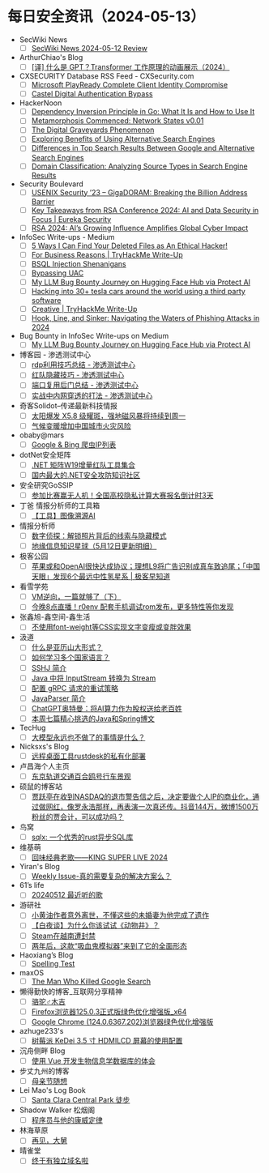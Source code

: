 # 每日安全资讯（2024-05-13）

- SecWiki News
  - [ ] [SecWiki News 2024-05-12 Review](http://www.sec-wiki.com/?2024-05-12)
- ArthurChiao's Blog
  - [ ] [[译] 什么是 GPT？Transformer 工作原理的动画展示（2024）](https://arthurchiao.github.io/blog/visual-intro-to-transformers-zh/)
- CXSECURITY Database RSS Feed - CXSecurity.com
  - [ ] [Microsoft PlayReady Complete Client Identity Compromise](https://cxsecurity.com/issue/WLB-2024050033)
  - [ ] [Castel Digital Authentication Bypass](https://cxsecurity.com/issue/WLB-2024050032)
- HackerNoon
  - [ ] [Dependency Inversion Principle in Go: What It Is and How to Use It](https://hackernoon.com/dependency-inversion-principle-in-go-what-it-is-and-how-to-use-it?source=rss)
  - [ ] [Metamorphosis Commenced: Network States v0.01](https://hackernoon.com/metamorphosis-commenced-network-states-v001?source=rss)
  - [ ] [The Digital Graveyards Phenomenon](https://hackernoon.com/the-digital-graveyards-phenomenon?source=rss)
  - [ ] [Exploring Benefits of Using Alternative Search Engines](https://hackernoon.com/exploring-benefits-of-using-alternative-search-engines?source=rss)
  - [ ] [Differences in Top Search Results Between Google and Alternative Search Engines](https://hackernoon.com/differences-in-top-search-results-between-google-and-alternative-search-engines?source=rss)
  - [ ] [Domain Classification: Analyzing Source Types in Search Engine Results](https://hackernoon.com/domain-classification-analyzing-source-types-in-search-engine-results?source=rss)
- Security Boulevard
  - [ ] [USENIX Security ’23 – GigaDORAM: Breaking the Billion Address Barrier](https://securityboulevard.com/2024/05/usenix-security-23-gigadoram-breaking-the-billion-address-barrier/)
  - [ ] [Key Takeaways from RSA Conference 2024: AI and Data Security in Focus | Eureka Security](https://securityboulevard.com/2024/05/key-takeaways-from-rsa-conference-2024-ai-and-data-security-in-focus-eureka-security/)
  - [ ] [RSA 2024: AI’s Growing Influence Amplifies Global Cyber Impact](https://securityboulevard.com/2024/05/rsa-2024-ais-growing-influence-amplifies-global-cyber-impact/)
- InfoSec Write-ups - Medium
  - [ ] [5 Ways I Can Find Your Deleted Files as An Ethical Hacker!](https://infosecwriteups.com/5-ways-i-can-find-your-deleted-files-as-an-ethical-hacker-4bc6508392fa?source=rss----7b722bfd1b8d---4)
  - [ ] [For Business Reasons | TryHackMe Write-Up](https://infosecwriteups.com/for-business-reasons-tryhackme-write-up-215818dad959?source=rss----7b722bfd1b8d---4)
  - [ ] [BSQL Injection Shenanigans](https://infosecwriteups.com/bsql-injection-shenanigans-d6bd545d475a?source=rss----7b722bfd1b8d---4)
  - [ ] [Bypassing UAC](https://infosecwriteups.com/bypassing-uac-1ba99a173b30?source=rss----7b722bfd1b8d---4)
  - [ ] [My LLM Bug Bounty Journey on Hugging Face Hub via Protect AI](https://infosecwriteups.com/my-llm-bug-bounty-journey-on-hugging-face-hub-via-protect-ai-9f3a1bc72c2e?source=rss----7b722bfd1b8d---4)
  - [ ] [Hacking into 30+ tesla cars around the world using a third party software](https://infosecwriteups.com/hacking-into-30-tesla-cars-around-the-world-using-a-third-party-software-00957ac68c92?source=rss----7b722bfd1b8d---4)
  - [ ] [Creative | TryHackMe Write-Up](https://infosecwriteups.com/creative-tryhackme-write-up-120b26abb719?source=rss----7b722bfd1b8d---4)
  - [ ] [Hook, Line, and Sinker: Navigating the Waters of Phishing Attacks in 2024](https://infosecwriteups.com/hook-line-and-sinker-navigating-the-waters-of-phishing-attacks-in-2024-a809f127525a?source=rss----7b722bfd1b8d---4)
- Bug Bounty in InfoSec Write-ups on Medium
  - [ ] [My LLM Bug Bounty Journey on Hugging Face Hub via Protect AI](https://infosecwriteups.com/my-llm-bug-bounty-journey-on-hugging-face-hub-via-protect-ai-9f3a1bc72c2e?source=rss----7b722bfd1b8d--bug_bounty)
- 博客园 - 渗透测试中心
  - [ ] [rdp利用技巧总结 - 渗透测试中心](https://www.cnblogs.com/backlion/p/18187755)
  - [ ] [红队隐藏技巧 - 渗透测试中心](https://www.cnblogs.com/backlion/p/18187749)
  - [ ] [端口复用后门总结 - 渗透测试中心](https://www.cnblogs.com/backlion/p/18187748)
  - [ ] [实战中内网穿透的打法 - 渗透测试中心](https://www.cnblogs.com/backlion/p/18187739)
- 奇客Solidot–传递最新科技情报
  - [ ] [太阳爆发 X5.8 级耀斑，强地磁风暴将持续到周一](https://www.solidot.org/story?sid=78145)
  - [ ] [气候变暖增加中国城市火灾风险](https://www.solidot.org/story?sid=78144)
- obaby@mars
  - [ ] [Google & Bing 爬虫IP列表](https://h4ck.org.cn/2024/05/16956)
- dotNet安全矩阵
  - [ ] [.NET 矩阵W19增量红队工具集合](https://mp.weixin.qq.com/s?__biz=MzUyOTc3NTQ5MA==&mid=2247491736&idx=1&sn=1888e04a3a75763873042289355f8925&chksm=fa594e75cd2ec7633a3e90451ee98bf58535604bddf8aeb7bb2e28047b58df553f70a3e351c1&scene=58&subscene=0#rd)
  - [ ] [国内最大的.NET安全攻防知识社区](https://mp.weixin.qq.com/s?__biz=MzUyOTc3NTQ5MA==&mid=2247491736&idx=2&sn=4871f79d690012897b999036d0bfe088&chksm=fa594e75cd2ec76325cabaf46a075cfa6804d52ebadd903fe86910fe6057e81759783b9453f5&scene=58&subscene=0#rd)
- 安全研究GoSSIP
  - [ ] [参加比赛赢无人机！全国高校隐私计算大赛报名倒计时3天](https://mp.weixin.qq.com/s?__biz=Mzg5ODUxMzg0Ng==&mid=2247497989&idx=1&sn=a7817627bf028c3dc2e16cee2b91c436&chksm=c063d7dcf7145ecaac91c68459c4996c1800bf4c77321053a816945f5a5df4e4e5db932ab125&scene=58&subscene=0#rd)
- 丁爸 情报分析师的工具箱
  - [ ] [【工具】图像溯源AI](https://mp.weixin.qq.com/s?__biz=MzI2MTE0NTE3Mw==&mid=2651143701&idx=1&sn=16e0722388bb5f08a97dc66cd54da865&chksm=f1af492fc6d8c039abe7ea1cb5fc14d739d8d722b540d9cdf1ad2c6a86605f6c024f0a9b936f&scene=58&subscene=0#rd)
- 情报分析师
  - [ ] [数字侦探：解锁照片背后的线索与隐藏模式](https://mp.weixin.qq.com/s?__biz=MzA3Mjc1MTkwOA==&mid=2650549337&idx=1&sn=f6a95e78e5f4b132412e2fe79b5fd5a4&chksm=87110212b0668b040f192d91df47949f1917e233b436e458cd68088fc1c270e97a54d8631a1c&scene=58&subscene=0#rd)
  - [ ] [地缘信息知识星球（5月12日更新明细）](https://mp.weixin.qq.com/s?__biz=MzA3Mjc1MTkwOA==&mid=2650549337&idx=2&sn=5052b535802f9745e9283f14407f5486&chksm=87110212b0668b04f209a1e4662b4f09d1241236d5dc15754061cfe3f87bd0663f3d5b233d28&scene=58&subscene=0#rd)
- 极客公园
  - [ ] [苹果或和OpenAI很快达成协议；理想L9将广告识别成真车致追尾；「中国天眼」发现6个最远中性氢星系 | 极客早知道](https://mp.weixin.qq.com/s?__biz=MTMwNDMwODQ0MQ==&mid=2653041038&idx=1&sn=3ead7cad498a9d6b4ca13dfdef0dddc1&chksm=7e574c384920c52e4e89ac68a26d5113b7f05ab529272fede8d389773d21c91021d37934b60d&scene=58&subscene=0#rd)
- 看雪学苑
  - [ ] [VM逆向，一篇就够了（下）](https://mp.weixin.qq.com/s?__biz=MjM5NTc2MDYxMw==&mid=2458554406&idx=1&sn=09b1307e73fc9a5575095895864e3799&chksm=b18da0ac86fa29ba72ab127bd2c86148921e21a605844b7d1a7ba8f60361215107dc3f67f5fd&scene=58&subscene=0#rd)
  - [ ] [今晚8点直播！r0env 配套手机调试rom发布，更多特性等你发现](https://mp.weixin.qq.com/s?__biz=MjM5NTc2MDYxMw==&mid=2458554406&idx=2&sn=a8a59e4c12b5923a63c633fa26e5f228&chksm=b18da0ac86fa29baba56f04715c4a3b9990c785eb67222c8195450e613583d771505f4372963&scene=58&subscene=0#rd)
- 张鑫旭-鑫空间-鑫生活
  - [ ] [不使用font-weight等CSS实现文字变瘦或变胖效果](https://www.zhangxinxu.com/wordpress/2024/05/svg-femorphology-font-weight-thin-stretch/)
- 汲道
  - [ ] [什么是亚历山大形式？](https://www.jdon.com/73658.html)
  - [ ] [如何学习多个国家语言？](https://www.jdon.com/73657.html)
  - [ ] [SSHJ 简介](https://www.jdon.com/73656.html)
  - [ ] [Java 中将 InputStream 转换为 Stream](https://www.jdon.com/73655.html)
  - [ ] [配置 gRPC 请求的重试策略](https://www.jdon.com/73654.html)
  - [ ] [JavaParser 简介](https://www.jdon.com/73653.html)
  - [ ] [ChatGPT奥特曼：将AI算力作为股权送给老百姓](https://www.jdon.com/73652.html)
  - [ ] [本周七篇精心挑选的Java和Spring博文](https://www.jdon.com/73651.html)
- TecHug
  - [ ] [大模型永远也不做了的事情是什么？](https://www.techug.com/post/what-is-something-that-the-big-model-will-never-do-again-8c49d5/)
- Nicksxs's Blog
  - [ ] [远程桌面工具rustdesk的私有化部署](https://nicksxs.me/2024/05/12/%E8%BF%9C%E7%A8%8B%E6%A1%8C%E9%9D%A2%E5%B7%A5%E5%85%B7rustdesk%E7%9A%84%E7%A7%81%E6%9C%89%E5%8C%96%E9%83%A8%E7%BD%B2/)
- 卢昌海个人主页
  - [ ] [东京轨道交通百合鸥号行车景观](https://www.youtube.com/watch?v=Jn3qMIJUgyY)
- 硕鼠的博客站
  - [ ] [贾跃亭在收到NASDAQ的退市警告信之后，决定要做个人IP的商业化，通过做网红，像罗永浩那样，再表演一次真还传。抖音144万，微博1500万粉丝的贾会计，可以成功吗？](http://lukefan.com/2024/05/12/%e8%b4%be%e8%b7%83%e4%ba%ad%e5%9c%a8%e6%94%b6%e5%88%b0nasdaq%e7%9a%84%e9%80%80%e5%b8%82%e8%ad%a6%e5%91%8a%e4%bf%a1%e4%b9%8b%e5%90%8e%ef%bc%8c%e5%86%b3%e5%ae%9a%e8%a6%81%e5%81%9a%e4%b8%aa%e4%ba%baip/)
- 鸟窝
  - [ ] [sqlx: 一个优秀的rust异步SQL库](https://colobu.com/2024/05/12/sqlx-an-async-pure-Rust-SQL-crate/)
- 维基萌
  - [ ] [回味经典老歌——KING SUPER LIVE 2024](https://www.wikimoe.com/post/fpuk10qw)
- Yiran's Blog
  - [ ] [Weekly Issue-真的需要复杂的解决方案么？](https://zdyxry.github.io/2024/05/12/Weekly-Issue-%E7%9C%9F%E7%9A%84%E9%9C%80%E8%A6%81%E5%A4%8D%E6%9D%82%E7%9A%84%E8%A7%A3%E5%86%B3%E6%96%B9%E6%A1%88%E4%B9%88/)
- 61’s life
  - [ ] [20240512 最近听的歌](http://61.life/2024/0512)
- 游研社
  - [ ] [小黄油作者意外离世，不懂这些的未婚妻为他完成了遗作](https://www.yystv.cn/p/11734)
  - [ ] [【白夜谈】为什么你该试试《动物井》？](https://www.yystv.cn/p/11733)
  - [ ] [Steam在越南遭封禁](https://www.yystv.cn/p/11732)
  - [ ] [两年后，这款“吸血鬼模拟器”来到了它的全面形态](https://www.yystv.cn/p/11731)
- Haoxiang’s Blog
  - [ ] [Spelling Test](https://blog.haoxiang.org/2024/05/spelling-test/)
- maxOS
  - [ ] [The Man Who Killed Google Search](https://maxoxo.me/the-man-who-killed-google-search/)
- 懒得勤快的博客_互联网分享精神
  - [ ] [骆驼♂木吉](https://masuit.com/2039)
  - [ ] [Firefox浏览器125.0.3正式版绿色优化增强版_x64](https://masuit.com/146)
  - [ ] [Google Chrome (124.0.6367.202)浏览器绿色优化增强版](https://masuit.com/120)
- azhuge233's
  - [ ] [树莓派 KeDei 3.5 寸 HDMILCD 屏幕的使用配置](https://azhuge233.com/%e6%a0%91%e8%8e%93%e6%b4%be-kedei-3-5-%e5%af%b8-hdmilcd-%e5%b1%8f%e5%b9%95%e7%9a%84%e4%bd%bf%e7%94%a8%e9%85%8d%e7%bd%ae/)
- 沉舟侧畔 Blog
  - [ ] [使用 Vue 开发生物信息学数据库的体会](https://springwood.me/bioinformatic-database-vue/)
- 步丈九州的博客
  - [ ] [母亲节随想](https://www.buzhangjiuzhou.com/index.php/archives/132/)
- Lei Mao's Log Book
  - [ ] [Santa Clara Central Park 徒步](https://leimao.github.io/life/Santa-Clara-Central-Park/)
- Shadow Walker 松烟阁
  - [ ] [程序员与他的康威定律](https://www.edony.ink/programmer-and-conways-law/)
- 林海草原
  - [ ] [再见，大舅](https://lhcy.org/archives/198.html)
- 晴雀堂
  - [ ] [终于有独立域名啦](https://blog.verynb.me/posts/59380.html)

